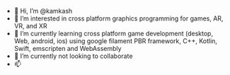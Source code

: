 - 👋 Hi, I’m @kamkash
- 👀 I’m interested in cross platform graphics programming for games, AR, VR, and XR
- 🌱 I’m currently learning cross platform game development (desktop, Web, android, ios) using google filament PBR framework, C++, Kotlin, Swift, emscripten and WebAssembly
- 💞️ I’m currently not looking to collaborate
- 📫 

<!---
kamkash/kamkash is a ✨ special ✨ repository because its `README.md` (this file) appears on your GitHub profile.
You can click the Preview link to take a look at your changes.
--->
